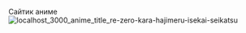 Сайтик аниме
![localhost_3000_anime_title_re-zero-kara-hajimeru-isekai-seikatsu](https://github.com/user-attachments/assets/7f4fde60-a962-4ccc-b8e4-8b140b9a5c6b)
